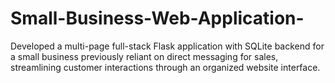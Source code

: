 # Small-Business-Web-Application-
Developed a multi-page full-stack Flask application with SQLite backend for a small business previously reliant on direct messaging for sales, streamlining customer interactions through an organized website interface.
